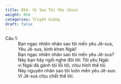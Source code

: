 ```yaml
---
title: 854. Vì Sao Tôi Yêu Jêsus
weight: 854
categories: Truyền Giảng
draft: false
---
```

<dl><dt>Câu 1:</dt><dd data-verse="1">Bạn ngạc nhiên nhân sao tôi mến yêu Jê-sus, <br/>Yêu Jê-sus, kính khen Ngài! <br/>Bạn ngạc nhiên nhân sao tôi mến yêu Jê-sus? <br/>Này bạn hãy ngồi nghe đôi lời: Tôi yêu Ngài <br/>vì Ngài đã gánh tội lỗi tôi, chịu hình thế tôi. <br/>Này nguyên nhân sao tôi luôn mến yêu Jê-sus: <br/>Vì Jê-sus chịu chết thế tôi. </dd></dl>